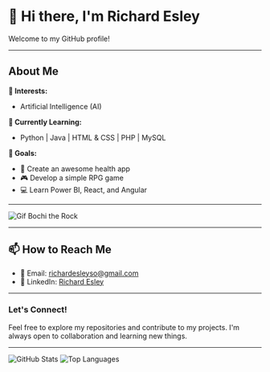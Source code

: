 # 👋 Hi there, I'm Richard Esley

Welcome to my GitHub profile!

---

## About Me

**👀 Interests:** 
  - Artificial Intelligence (AI)
  
**🌱 Currently Learning:** 
  - Python | Java | HTML & CSS | PHP | MySQL
  
**🎯 Goals:** 
  - 🚀 Create an awesome health app  
  - 🎮 Develop a simple RPG game  
  - 💻 Learn Power BI, React, and Angular

---

![Gif Bochi the Rock](https://www.milldesk.com.br/wp-content/uploads/2019/04/militaryestrategy-1.gif)

---

## 📫 How to Reach Me

- 📧 Email: [richardesleyso@gmail.com](mailto:richardesleyso@gmail.com)
- 💼 LinkedIn: [Richard Esley](https://www.linkedin.com/in/richardesley)

---

### Let's Connect!

Feel free to explore my repositories and contribute to my projects. 
I'm always open to collaboration and learning new things.

---

![GitHub Stats](https://github-readme-stats.vercel.app/api?username=RDEsley&show_icons=true&theme=radical)
![Top Languages](https://github-readme-stats.vercel.app/api/top-langs/?username=RDEsley&layout=compact&theme=radical)
